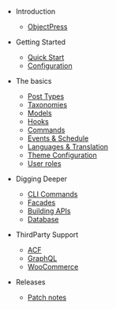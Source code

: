 - Introduction
  - [ObjectPress](README.md)

- Getting Started
  - [Quick Start](getting-started/quickstart.md)
  - [Configuration](getting-started/configuration.md)
  <!-- - [Starter Themes](starters.md) -->

- The basics
  - [Post Types](the-basics/custom-post-types.md)
  - [Taxonomies](the-basics/taxonomies.md)
  - [Models](the-basics/models.md)
  - [Hooks](the-basics/hooks.md)
  - [Commands](the-basics/commands.md)
  - [Events & Schedule](the-basics/schedules.md)
  - [Languages & Translation](the-basics/i18n.md)
  - [Theme Configuration](the-basics/theme-class.md)
  - [User roles](the-basics/roles.md)

- Digging Deeper
  - [CLI Commands](digging-deeper/cli-commands.md)
  - [Facades](digging-deeper/facades.md)
  - [Building APIs](digging-deeper/apis.md)
  - [Database](digging-deeper/database.md)

- ThirdParty Support
  - [ACF](thirdparty/acf.md)
  - [GraphQL](thirdparty/gql.md)
  - [WooCommerce](thirdparty/wc.md)

- Releases
  - [Patch notes](patch-notes.md)


<!-- Api reference ? -->
